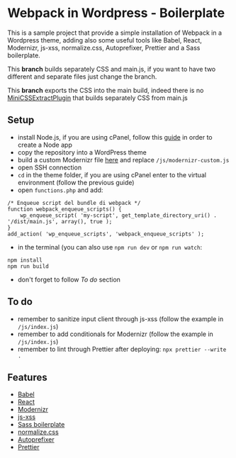 # Webpack in Wordpress - Boilerplate

This is a sample project that provide a simple installation of Webpack in a Wordpress theme, adding also some useful tools like Babel, React, Modernizr, js-xss, normalize.css, Autoprefixer, Prettier and a Sass boilerplate.

This **branch** builds separately CSS and main.js, if you want to have two different and separate files just change the branch.

This **branch** exports the CSS into the main build, indeed there is no [MiniCSSExtractPlugin](https://www.npmjs.com/package/mini-css-extract-plugin) that builds separately CSS from main.js


## Setup 

- install Node.js, if you are using cPanel, follow this [guide](https://www.a2hosting.com/kb/cpanel/cpanel-software/create-application-with-nodejs-selector) in order to create a Node app
- copy the repository into a WordPress theme
- build a custom Modernizr file [here](https://modernizr.com/download?setclasses) and replace `/js/modernizr-custom.js`
- open SSH connection
- `cd` in the theme folder, if you are using cPanel enter to the virtual environment (follow the previous guide)
- open `functions.php` and add:
```
/* Enqueue script del bundle di webpack */ 
function webpack_enqueue_scripts() {
	wp_enqueue_script( 'my-script', get_template_directory_uri() . '/dist/main.js', array(), true );
}
add_action( 'wp_enqueue_scripts', 'webpack_enqueue_scripts' );
```
- in the terminal (you can also use `npm run dev` or `npm run watch`:
```
npm install
npm run build
```
- don't forget to follow *To do* section


## To do
- remember to sanitize input client through js-xss (follow the example in `/js/index.js`)
- remember to add conditionals for Modernizr (follow the example in `/js/index.js`)
- remember to lint through Prettier after deploying: `npx prettier --write .`


## Features

- [Babel](https://github.com/babel/babel) 
- [React](https://reactjs.org/)
- [Modernizr](https://github.com/Modernizr/Modernizr)
- [js-xss](https://github.com/leizongmin/js-xss)
- [Sass boilerplate](https://github.com/KittyGiraudel/sass-boilerplate)
- [normalize.css](https://github.com/necolas/normalize.css)
- [Autoprefixer](https://github.com/postcss/autoprefixer)
- [Prettier](https://github.com/prettier/prettier)
